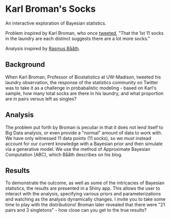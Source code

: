 # Karl Broman's Socks 
An interactive exploration of Bayesian statistics. 

Problem inspired by Karl Broman, who once [tweeted](https://twitter.com/kwbroman/status/523221976001679360?lang=en), "That the 1st 11 socks in the laundry are each distinct suggests there are a lot more socks." 

Analysis inspired by [Rasmus Bååth](http://www.sumsar.net/blog/2014/10/tiny-data-and-the-socks-of-karl-broman/).

## Background
When Karl Broman, Professor of Biostatistics at UW-Madison, tweeted his laundry observation, the response of the statistics community on Twitter was to take it as a challenge in probabalistic modeling - based on Karl's sample, how many total socks are there in his laundry, and what proportion are in pairs versus left as singles? 

## Analysis
The problem put forth by Broman is peculiar in that it does not lend itself to Big Data analysis, or even provide a "normal" amount of data to work with. We have only witnessed 11 data points (11 socks), so we must instead account for our current knowledge with a Bayesian prior and then simulate via a generative model. We use the method of Approximate Bayesian Computation (ABC), which Bååth describes on his blog.

## Results
To demonstrate the outcome, as well as some of the intricacies of Bayesian statistics, the results are presented in a Shiny app. This allows the user to interact with the analysis, specifying various priors and parameterizations and watching as the analysis dynamically changes. I invite you to take some time to play with the distributions! Broman later revealed that there were "21 pairs and 3 singletons" - how close can you get to the true results?

